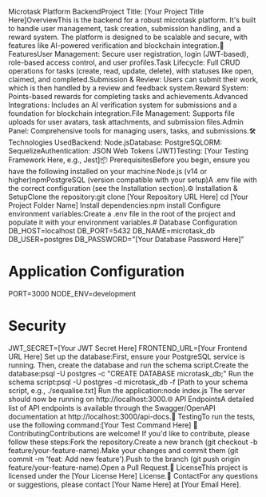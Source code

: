 Microtask Platform BackendProject Title: [Your Project Title Here]OverviewThis is the backend for a robust microtask platform. It's built to handle user management, task creation, submission handling, and a reward system. The platform is designed to be scalable and secure, with features like AI-powered verification and blockchain integration.🚀 FeaturesUser Management: Secure user registration, login (JWT-based), role-based access control, and user profiles.Task Lifecycle: Full CRUD operations for tasks (create, read, update, delete), with statuses like open, claimed, and completed.Submission & Review: Users can submit their work, which is then handled by a review and feedback system.Reward System: Points-based rewards for completing tasks and achievements.Advanced Integrations: Includes an AI verification system for submissions and a foundation for blockchain integration.File Management: Supports file uploads for user avatars, task attachments, and submission files.Admin Panel: Comprehensive tools for managing users, tasks, and submissions.🛠️ Technologies UsedBackend: Node.jsDatabase: PostgreSQLORM: SequelizeAuthentication: JSON Web Tokens (JWT)Testing: [Your Testing Framework Here, e.g., Jest]📦 PrerequisitesBefore you begin, ensure you have the following installed on your machine:Node.js (v14 or higher)npmPostgreSQL (version compatible with your setup)A .env file with the correct configuration (see the Installation section).⚙️ Installation & SetupClone the repository:git clone [Your Repository URL Here]
cd [Your Project Folder Name]
Install dependencies:npm install
Configure environment variables:Create a .env file in the root of the project and populate it with your environment variables.# Database Configuration
DB_HOST=localhost
DB_PORT=5432
DB_NAME=microtask_db
DB_USER=postgres
DB_PASSWORD="[Your Database Password Here]"

# Application Configuration
PORT=3000
NODE_ENV=development

# Security
JWT_SECRET=[Your JWT Secret Here]
FRONTEND_URL=[Your Frontend URL Here]
Set up the database:First, ensure your PostgreSQL service is running. Then, create the database and run the schema script.Create the database:psql -U postgres -c "CREATE DATABASE microtask_db;"
Run the schema script:psql -U postgres -d microtask_db -f [Path to your schema script, e.g., ./sequalise.txt]
Run the application:node index.js
The server should now be running on http://localhost:3000.🌐 API EndpointsA detailed list of API endpoints is available through the Swagger/OpenAPI documentation at http://localhost:3000/api-docs.🧪 TestingTo run the tests, use the following command:[Your Test Command Here]
🤝 ContributingContributions are welcome! If you'd like to contribute, please follow these steps:Fork the repository.Create a new branch (git checkout -b feature/your-feature-name).Make your changes and commit them (git commit -m 'feat: Add new feature').Push to the branch (git push origin feature/your-feature-name).Open a Pull Request.📝 LicenseThis project is licensed under the [Your License Here] License.📧 ContactFor any questions or suggestions, please contact [Your Name Here] at [Your Email Here].
